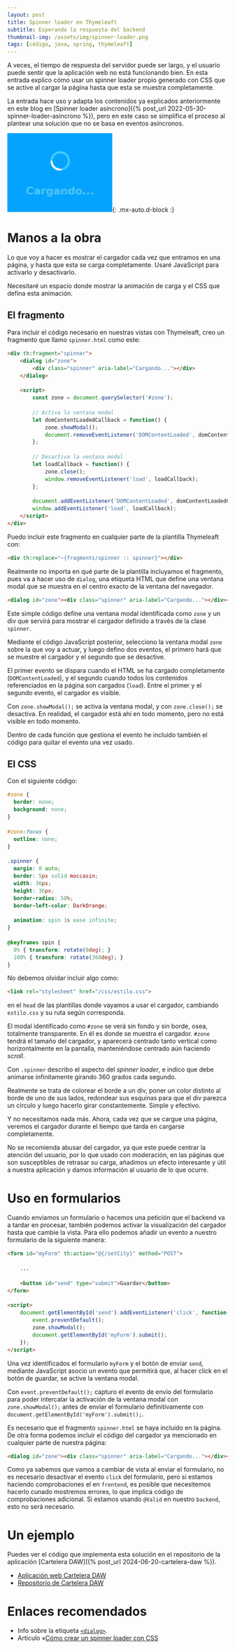 ```yaml
---
layout: post
title: Spinner loader en Thymeleaft
subtitle: Esperando la respuesta del backend
thumbnail-img: /assets/img/spinner-loader.png
tags: [código, java, spring, thymeleaft]
---
```


A veces, el tiempo de respuesta del servidor puede ser largo, y el usuario puede sentir que la aplicación web no está funcionando bien. En esta entrada explico cómo usar un spinner loader propio generado con CSS que se active al cargar la página hasta que esta se muestra completamente.

La entrada hace uso y adapta los contenidos ya explicados anteriormente en este blog en [Spinner loader asíncrono]({% post_url 2022-05-30-spinner-loader-asincrono %}), pero en este caso se simplifica el proceso al plantear una solución que no se basa en eventos asíncronos.

![Spin](/assets/img/spinner-loader.png){: .mx-auto.d-block :}

# Manos a la obra

Lo que voy a hacer es mostrar el cargador cada vez que entramos en una página, y hasta que esta se carga completamente. Usaré JavaScript para activarlo y desactivarlo.

Necesitaré un espacio donde mostrar la animación de carga y el CSS que defina esta animación.

## El fragmento

Para incluir el código necesario en nuestras vistas con Thymeleaft, creo un fragmento que llamo `spinner.html` como este:

``` html
<div th:fragment="spinner">
    <dialog id="zone">
        <div class="spinner" aria-label="Cargando..."></div>
    </dialog>

    <script>
        const zone = document.querySelector('#zone');

        // Activa la ventana modal
        let domContentLoadedCallback = function() {
            zone.showModal();
            document.removeEventListener('DOMContentLoaded', domContentLoadedCallback);
        };

        // Desactiva la ventana modal
        let loadCallback = function() {
            zone.close();
            window.removeEventListener('load', loadCallback);
        };

        document.addEventListener('DOMContentLoaded', domContentLoadedCallback);
        window.addEventListener('load', loadCallback);
    </script>
</div>
```

Puedo incluir este fragmento en cualquier parte de la plantilla Thymeleaft con:

```html
<div th:replace="~{fragments/spinner :: spinner}"></div>
```

Realmente no importa en qué parte de la plantilla incluyamos el fragmento, pues va a hacer uso de `dialog`, una etiqueta HTML que define una ventana modal que se muestra en el centro exacto de la ventana del navegador.

```html
<dialog id="zone"><div class="spinner" aria-label="Cargando..."></div></dialog>
```

Este simple código define una ventana modal identificada como `zone` y un div que servirá para mostrar el cargador definido a través de la clase `spinner`.

Mediante el código JavaScript posterior, selecciono la ventana modal `zone` sobre la que voy a actuar, y luego defino dos eventos, el primero hará que se muestre el cargador y el segundo que se desactive.

El primer evento se dispara cuando el HTML se ha cargado completamente (`DOMContentLoaded`), y el segundo cuando todos los contenidos referenciados en la página son cargados (`load`). Entre el primer y el segundo evento, el cargador es visible. 

Con `zone.showModal();` se activa la ventana modal, y con `zone.close();` se desactiva. En realidad, el cargador está ahí en todo momento, pero no está visible en todo momento.

Dentro de cada función que gestiona el evento he incluido también el código para quitar el evento una vez usado.

## El CSS

Con el siguiente código:

```css
#zone {
  border: none;
  background: none;
}

#zone:focus {
  outline: none;
}

.spinner {
  margin: 0 auto;
  border: 5px solid moccasin;
  width: 36px;
  height: 36px;
  border-radius: 50%;
  border-left-color: DarkOrange;

  animation: spin 1s ease infinite;
}

@keyframes spin {
  0% { transform: rotate(0deg); }
  100% { transform: rotate(360deg); }
}
```

No debemos olvidar incluir algo como:

 ``` html
 <link rel="stylesheet" href="/css/estilo.css">
 ```
 
en el `head` de las plantillas donde vayamos a usar el cargador, cambiando `estilo.css` y su ruta según corresponda.

El modal identificado como `#zone` se verá sin fondo y sin borde, osea, totalmente transparente. En él es donde se muestra el cargador. `#zone` tendrá el tamaño del cargador, y aparecerá centrado tanto vertical como horizontalmente en la pantalla, manteniéndose centrado aún haciendo _scroll_.

Con `.spinner` describo el aspecto del _spinner loader_, e indico que debe animarse infinitamente girando 360 grados cada segundo.

Realmente se trata de colorear el borde a un div, poner un color distinto al borde de uno de sus lados, redondear sus esquinas para que el div parezca un círculo y luego hacerlo girar constantemente. Simple y efectivo.

Y no necesitamos nada más. Ahora, cada vez que se cargue una página, veremos el cargador durante el tiempo que tarda en cargarse completamente.

No se recomienda abusar del cargador, ya que este puede centrar la atención del usuario, por lo que usado con moderación, en las páginas que son susceptibles de retrasar su carga, añadimos un efecto interesante y útil a nuestra aplicación y damos información al usuario de lo que ocurre.

# Uso en formularios

Cuando enviamos un formulario o hacemos una petición que el backend va a tardar en procesar, también podemos activar la visualización del cargador hasta que cambie la vista. Para ello podemos añadir un evento a nuestro formulario de la siguiente manera:

```html
<form id="myForm" th:action="@{/setCity}" method="POST">
    
    ...

    <button id="send" type="submit">Guardar</button>
</form>

<script>
    document.getElementById('send').addEventListener('click', function(event) {
        event.preventDefault();
        zone.showModal();
        document.getElementById('myForm').submit();
    });
</script>

```

Una vez identificados el formulario `myForm` y el botón de enviar `send`, mediante JavaScript asocio un evento que permitirá que, al hacer click en el botón de guardar, se active la ventana modal.

Con `event.preventDefault();` capturo el evento de envío del formulario para poder intercalar la activación de la ventana modal con `zone.showModal();` antes de enviar el formulario definitivamente con `document.getElementById('myForm').submit();`.

Es necesario que el fragmento `spinner.html` se haya incluido en la página. De otra forma podemos incluir el código del cargador ya mencionado en cualquier parte de nuestra página:

```html
<dialog id="zone"><div class="spinner" aria-label="Cargando..."></div></dialog>
```

Como ya sabemos que vamos a cambiar de vista al enviar el formulario, no es necesario desactivar el evento `click` del formulario, pero si estamos haciendo comprobaciones el en `frontend`, es posible que necesitemos hacerlo cunado mostremos errores, lo que implica código de comprobaciones adicional. Si estamos usando `@Valid` en nuestro `backend`, esto no será necesario.

# Un ejemplo

Puedes ver el código que implementa esta solución en el repositorio de la aplicación [Cartelera DAW]({% post_url 2024-06-20-cartelera-daw %}).

- [Aplicación web Cartelera DAW](https://cartelera-daw.up.railway.app/)
- [Repositorio de Cartelera DAW](https://github.com/JavGuerra/cartelera-daw) 

# Enlaces recomendados

* Info sobre la etiqueta [`<dialog>`](https://twitter.com/Manz/status/1529836795130744834).
* Artículo «[Cómo crear un spinner loader con CSS](https://midu.dev/como-crear-un-spinner-con-css/)

